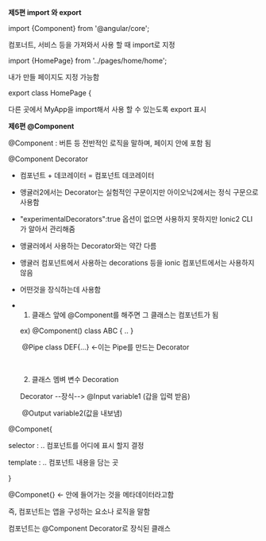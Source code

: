**제5편 import 와 export**

import {Component} from '@angular/core';

컴포너트, 서비스 등을 가져와서 사용 할 때 import로 지정

import {HomePage} from '../pages/home/home';

내가 만들 페이지도 지정 가능함



export class HomePage {

다른 곳에서 MyApp을 import해서 사용 할 수 있는도록 export 표시



**제6편 @Component**

@Component : 버튼 등 전반적인 로직을 말하며, 페이지 안에 포함 됨 



@Component Decorator

- 컴포넌트 + 데코레이터 = 컴포넌트 데코레이터

- 앵귤러2에서는 Decorator는 실험적인 구문이지만 아이오닉2에서는 정식 구문으로 사용함 

- "experimentalDecorators":true 옵션이 없으면 사용하지 못하지만 Ionic2 CLI가 알아서 관리해줌 

- 앵귤러에서 사용하는 Decorator와는 약간 다름

- 앵귤러 컴포넌트에서 사용하는 decorations 등을 ionic 컴포넌트에서는 사용하지 않음 

- 어떤것을 장식하는데 사용함

- 1) 클래스 앞에 @Component를 해주면 그 클래스는 컴포넌트가 됨

  ex) @Component() class ABC { .. } 

  ​      @Pipe class DEF{...} <-이는 Pipe를 만드는 Decorator

  ​

  2) 클래스 멤벼 변수 Decoration

  Decorator --장식--> @Input variable1 (갑을 입력 받음)

  ​				   @Output variable2(값을 내보냄)

@Componet{

selector : .. 컴포넌트를 어디에 표시 할지 결정

template : .. 컴포넌트 내용을 담는 곳

} 

@Componet{} <- 안에 들어가는 것을 메타데이터라고함

즉, 컴포넌트는 앱을 구성하는 요소나 로직을 말함

컴포넌트는 @Component Decorator로 장식된 클래스